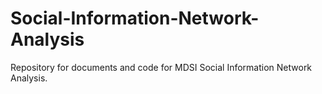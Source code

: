 # Social-Information-Network-Analysis
Repository for documents and code for MDSI Social Information Network Analysis.
